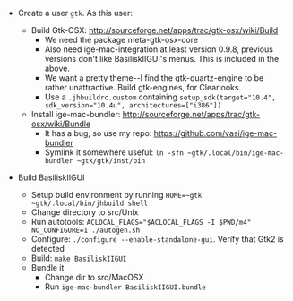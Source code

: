 * Create a user `gtk`. As this user:
 	* Build Gtk-OSX: http://sourceforge.net/apps/trac/gtk-osx/wiki/Build
		* We need the package meta-gtk-osx-core
		* Also need ige-mac-integration at least version 0.9.8, previous versions don't like BasiliskIIGUI's menus. This is included in the above.
		* We want a pretty theme--I find the gtk-quartz-engine to be rather unattractive. Build gtk-engines, for Clearlooks.
		* Use a `.jhbuildrc.custom` containing `setup_sdk(target="10.4", sdk_version="10.4u", architectures=["i386"])`
	* Install ige-mac-bundler: http://sourceforge.net/apps/trac/gtk-osx/wiki/Bundle
		* It has a bug, so use my repo: https://github.com/vasi/ige-mac-bundler
		* Symlink it somewhere useful: `ln -sfn ~gtk/.local/bin/ige-mac-bundler ~gtk/gtk/inst/bin`

* Build BasiliskIIGUI
	* Setup build environment by running `HOME=~gtk ~gtk/.local/bin/jhbuild shell`
	* Change directory to src/Unix
	* Run autotools: `ACLOCAL_FLAGS="$ACLOCAL_FLAGS -I $PWD/m4" NO_CONFIGURE=1 ./autogen.sh`
	* Configure: `./configure --enable-standalone-gui`. Verify that Gtk2 is detected
	* Build: `make BasiliskIIGUI`
	* Bundle it
		* Change dir to src/MacOSX
		* Run `ige-mac-bundler BasiliskIIGUI.bundle`
